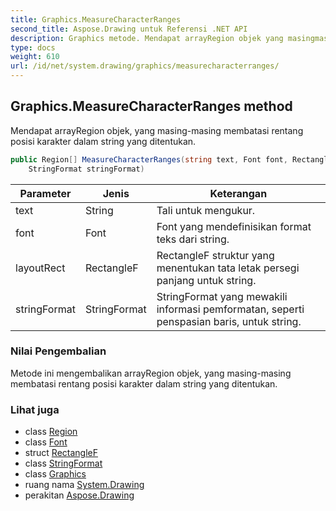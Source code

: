 ```yaml
---
title: Graphics.MeasureCharacterRanges
second_title: Aspose.Drawing untuk Referensi .NET API
description: Graphics metode. Mendapat arrayRegion objek yang masingmasing membatasi rentang posisi karakter dalam string yang ditentukan.
type: docs
weight: 610
url: /id/net/system.drawing/graphics/measurecharacterranges/
---
```

## Graphics.MeasureCharacterRanges method

Mendapat arrayRegion objek, yang masing-masing membatasi rentang posisi karakter dalam string yang ditentukan.

```csharp
public Region[] MeasureCharacterRanges(string text, Font font, RectangleF layoutRect, 
    StringFormat stringFormat)
```

| Parameter | Jenis | Keterangan |
| --- | --- | --- |
| text | String | Tali untuk mengukur. |
| font | Font | Font yang mendefinisikan format teks dari string. |
| layoutRect | RectangleF | RectangleF struktur yang menentukan tata letak persegi panjang untuk string. |
| stringFormat | StringFormat | StringFormat yang mewakili informasi pemformatan, seperti penspasian baris, untuk string. |

### Nilai Pengembalian

Metode ini mengembalikan arrayRegion objek, yang masing-masing membatasi rentang posisi karakter dalam string yang ditentukan.

### Lihat juga

* class [Region](../../region/)
* class [Font](../../font/)
* struct [RectangleF](../../rectanglef/)
* class [StringFormat](../../stringformat/)
* class [Graphics](../)
* ruang nama [System.Drawing](../../graphics/)
* perakitan [Aspose.Drawing](../../../)


